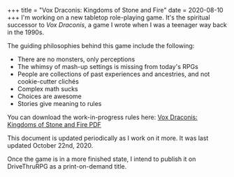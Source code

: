+++
title = "Vox Draconis: Kingdoms of Stone and Fire"
date = 2020-08-10
+++
I'm working on a new tabletop role-playing game. It's the spiritual successor to _Vox Draconis_,
a game I wrote when I was a teenager way back in the 1990s.

The guiding philosophies behind this game include the following:

-   There are no monsters, only perceptions
-   The whimsy of mash-up settings is missing from today's RPGs
-   People are collections of past experiences and ancestries, and not cookie-cutter clichés
-   Complex math sucks
-   Choices are awesome
-   Stories give meaning to rules

You can download the work-in-progress rules here: [Vox Draconis: Kingdoms of Stone and Fire PDF](/games/vox-draconis-ksf.pdf)

This document is updated periodically as I work on it more. It was last updated October 22nd, 2020.

Once the game is in a more finished state, I intend to publish it on DriveThruRPG as a print-on-demand title.

